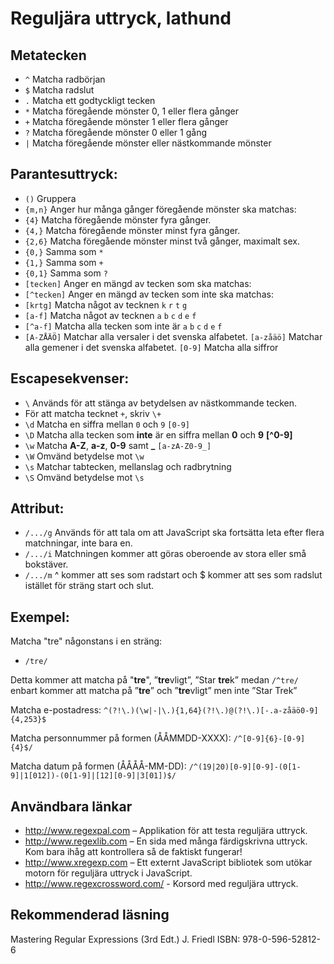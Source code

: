 # Reguljära uttryck, lathund

## Metatecken

* ```^``` Matcha radbörjan 
* ```$``` Matcha radslut 
* ```.``` Matcha ett godtyckligt tecken 
* ```*``` Matcha föregående mönster 0, 1 eller flera gånger 
* ```+``` Matcha föregående mönster 1 eller flera gånger 
* ```?``` Matcha föregående mönster 0 eller 1 gång 
* ```|``` Matcha föregående mönster eller nästkommande mönster

## Parantesuttryck: 
* ```()``` Gruppera 
* ```{m,n}``` Anger hur många gånger föregående mönster ska matchas: 
* ```{4}``` Matcha föregående mönster fyra gånger. 
* ```{4,}``` Matcha föregående mönster minst fyra gånger. 
* ```{2,6}``` Matcha föregående mönster minst två gånger, maximalt sex. 
* ```{0,}``` Samma som ```*``` 
* ```{1,}``` Samma som ```+``` 
* ```{0,1}``` Samma som ```?``` 
* ```[tecken]``` Anger en mängd av tecken som ska matchas: 
* ```[^tecken]``` Anger en mängd av tecken som inte ska matchas: 
* ```[krtg]``` Matcha något av tecknen ```k``` ```r``` ```t``` ```g``` 
* ```[a-f]``` Matcha något av tecknen ```a``` ```b``` ```c``` ```d``` ```e``` ```f``` 
* ```[^a-f]``` Matcha alla tecken som inte är ```a``` ```b``` ```c``` ```d``` ```e``` ```f``` 
* ```[A-ZÅÄÖ]``` Matchar alla versaler i det svenska alfabetet. 
```[a-zåäö]``` Matchar alla gemener i det svenska alfabetet. 
```[0-9]``` Matcha alla siffror 

## Escapesekvenser: 
* ```\``` Används för att stänga av betydelsen av nästkommande tecken. 
* För att matcha tecknet ```+```, skriv ```\+``` 
* ```\d``` Matcha en siffra mellan ```0``` och ```9``` ```[0-9]``` 
* ```\D``` Matcha alla tecken som **inte** är en siffra mellan  **0** och **9** **[^0-9]** 
* ```\w``` Matcha **A-Z**, **a-z**, **0-9** samt **_** ```[a-zA-Z0-9_]``` 
* ```\W``` Omvänd betydelse mot ```\w``` 
* ```\s``` Matchar tabtecken, mellanslag och radbrytning 
* ```\S``` Omvänd betydelse mot ```\s``` 

## Attribut: 
* ```/.../g``` Används för att tala om att JavaScript ska fortsätta leta efter flera matchningar, inte bara en. 
* ```/.../i``` Matchningen kommer att göras oberoende av stora eller små bokstäver. 
* ```/.../m``` ^ kommer att ses som radstart och $ kommer att ses som radslut istället för sträng start och slut.

## Exempel: 
Matcha "tre" någonstans i en sträng: 
* ```/tre/``` 

Detta kommer att matcha på "**tre**", ”**tre**vligt”, ”Star **tre**k” medan 
```/^tre/``` enbart kommer att matcha på ”**tre**” och ”**tre**vligt” men inte ”Star Trek” 

Matcha e-postadress: 
```^(?!\.)(\w|-|\.){1,64}(?!\.)@(?!\.)[-.a-zåäö0-9]{4,253}$```

Matcha personnummer på formen (ÅÅMMDD-XXXX): 
```/^[0-9]{6}-[0-9]{4}$/```

Matcha datum på formen (ÅÅÅÅ-MM-DD): 
```/^(19|20)[0-9][0-9]-(0[1-9]|1[012])-(0[1-9]|[12][0-9]|3[01])$/```

## Användbara länkar
* http://www.regexpal.com – Applikation för att testa reguljära uttryck.
* http://www.regexlib.com – En sida med många färdigskrivna uttryck. Kom bara ihåg att kontrollera så de faktiskt fungerar!
* http://www.xregexp.com – Ett externt JavaScript bibliotek som utökar motorn för reguljära uttryck i JavaScript.
* http://www.regexcrossword.com/ - Korsord med reguljära uttryck.

## Rekommenderad läsning
Mastering Regular Expressions (3rd Edt.)
J. Friedl
ISBN: 978-0-596-52812-6